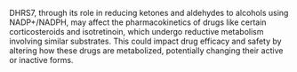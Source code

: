 DHRS7, through its role in reducing ketones and aldehydes to alcohols using NADP+/NADPH, may affect the pharmacokinetics of drugs like certain corticosteroids and isotretinoin, which undergo reductive metabolism involving similar substrates. This could impact drug efficacy and safety by altering how these drugs are metabolized, potentially changing their active or inactive forms.